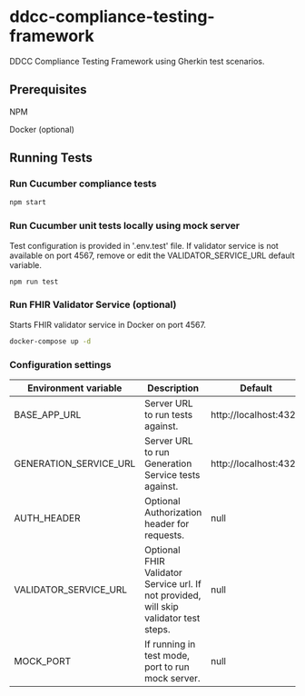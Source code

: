 # ddcc-compliance-testing-framework

DDCC Compliance Testing Framework using Gherkin test scenarios.

## Prerequisites

NPM

Docker (optional)

## Running Tests

### Run Cucumber compliance tests

```sh
npm start
```

### Run Cucumber unit tests locally using mock server
Test configuration is provided in '.env.test' file. If validator service is not available on port 4567, remove or edit the VALIDATOR_SERVICE_URL default variable.

```sh
npm run test
```

### Run FHIR Validator Service (optional)
Starts FHIR validator service in Docker on port 4567.

```sh
docker-compose up -d
```

### Configuration settings
| Environment variable  | Description | Default |
| ------------- | ------------- | ------------- | 
| BASE_APP_URL  | Server URL to run tests against.  | http://localhost:4321 |
| GENERATION_SERVICE_URL  | Server URL to run Generation Service tests against. | http://localhost:4321 |
| AUTH_HEADER  | Optional Authorization header for requests.    | null  |
| VALIDATOR_SERVICE_URL  | Optional FHIR Validator Service url. If not provided, will skip validator test steps.    | null  |
| MOCK_PORT  |  If running in test mode, port to run mock server.  | null  |
